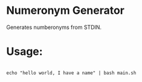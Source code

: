 # Numeronym Generator


Generates numberonyms from STDIN.


# Usage:

``` shell

echo "hello world, I have a name" | bash main.sh

```
